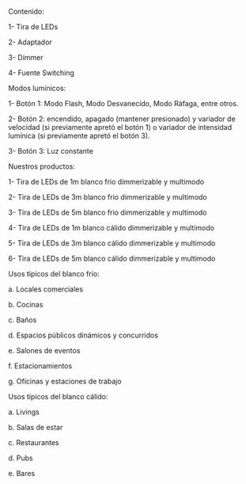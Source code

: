 Contenido:

1- Tira de LEDs

2- Adaptador

3- Dimmer

4- Fuente Switching

Modos lumínicos:

1- Botón 1: Modo Flash, Modo Desvanecido, Modo Ráfaga, entre otros.

2- Botón 2: encendido, apagado (mantener presionado) y variador de velocidad (si previamente apretó el botón 1) o variador de intensidad lumínica (si previamente apretó el botón 3).

3- Botón 3: Luz constante

Nuestros productos:

1- Tira de LEDs de 1m blanco frio dimmerizable y multimodo

2- Tira de LEDs de 3m blanco frio dimmerizable y multimodo

3- Tira de LEDs de 5m blanco frio dimmerizable y multimodo

4- Tira de LEDs de 1m blanco cálido dimmerizable y multimodo

5- Tira de LEDs de 3m blanco cálido dimmerizable y multimodo

6- Tira de LEDs de 5m blanco cálido dimmerizable y multimodo

Usos típicos del blanco frío:

a. Locales comerciales

b. Cocinas

c. Baños

d. Espacios públicos dinámicos y concurridos

e. Salones de eventos

f. Estacionamientos

g. Oficinas y estaciones de trabajo

Usos típicos del blanco cálido:

a. Livings

b. Salas de estar

c. Restaurantes

d. Pubs

e. Bares
